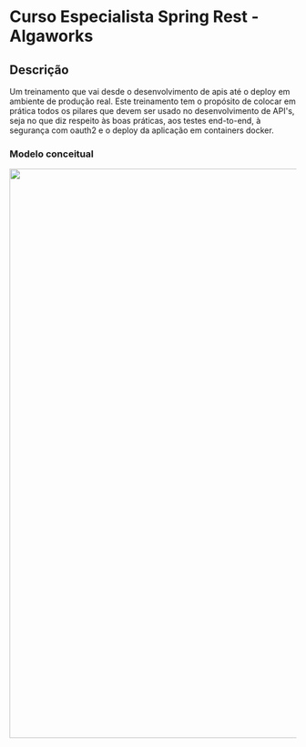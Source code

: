 # Curso Especialista Spring Rest - Algaworks
## Descrição
Um treinamento que vai desde o desenvolvimento de apis até o deploy em ambiente de produção real. Este treinamento tem o propósito de colocar em prática todos os pilares que devem ser usado no desenvolvimento de API's, seja no que diz respeito às boas práticas, aos testes end-to-end, à segurança com oauth2 e o deploy da aplicação em containers docker.

### Modelo conceitual

<div align-"center>
<img src="https://github.com/heliohdd/deletar/assets/54555214/05e67843-60f0-4033-bf76-adebe72ed727" width="1000px" />
</div>

